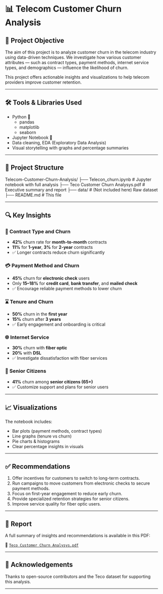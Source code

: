 # 📊 Telecom Customer Churn Analysis

## 📌 Project Objective

The aim of this project is to analyze customer churn in the telecom industry using data-driven techniques. We investigate how various customer attributes — such as contract types, payment methods, internet service types, and demographics — influence the likelihood of churn.

This project offers actionable insights and visualizations to help telecom providers improve customer retention.

---

## 🛠️ Tools & Libraries Used

- Python 🐍
  - pandas
  - matplotlib
  - seaborn
- Jupyter Notebook 📒
- Data cleaning, EDA (Exploratory Data Analysis)
- Visual storytelling with graphs and percentage summaries

---

## 📁 Project Structure

Telecom-Customer-Churn-Analysis/
├── Telecon_churn.ipynb # Jupyter notebook with full analysis
├── Teco Customer Churn Analysys.pdf # Executive summary and report
├── data/ # (Not included here) Raw dataset
├── README.md # This file


---

## 🔍 Key Insights

### 📁 Contract Type and Churn
- **42%** churn rate for **month-to-month** contracts
- **11%** for **1-year**, **3%** for **2-year** contracts
- ✅ Longer contracts reduce churn significantly

### 💳 Payment Method and Churn
- **45%** churn for **electronic check** users
- Only **15–18%** for **credit card**, **bank transfer**, and **mailed check**
- ✅ Encourage reliable payment methods to lower churn

### ⌛ Tenure and Churn
- **50%** churn in the **first year**
- **15%** churn after **3 years**
- ✅ Early engagement and onboarding is critical

### 🌐 Internet Service
- **30%** churn with **fiber optic**
- **20%** with **DSL**
- ✅ Investigate dissatisfaction with fiber services

### 👴 Senior Citizens
- **41%** churn among **senior citizens (65+)**
- ✅ Customize support and plans for senior users

---

## 📈 Visualizations

The notebook includes:
- Bar plots (payment methods, contract types)
- Line graphs (tenure vs churn)
- Pie charts & histograms
- Clear percentage insights in visuals

---

## ✅ Recommendations

1. Offer incentives for customers to switch to long-term contracts.
2. Run campaigns to move customers from electronic checks to secure payment methods.
3. Focus on first-year engagement to reduce early churn.
4. Provide specialized retention strategies for senior citizens.
5. Improve service quality for fiber optic users.

---

## 📄 Report

A full summary of insights and recommendations is available in this PDF:

📁 [`Teco Customer Churn Analysys.pdf`](./Teco%20Customer%20Churn%20Analysys.pdf)

---

## 🤝 Acknowledgements

Thanks to open-source contributors and the Teco dataset for supporting this analysis.

---
